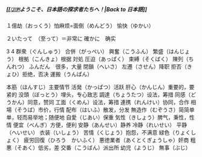 
##### [[🇯🇵ようこそ、日本語の探求者たちへ！|Back to 日本語]] 
１億劫（おっくう）怕麻烦=面倒（めんどう）
愉快（ゆかい）

２いたって　（至って）＝非常に
確かに　确实

3 
4 群衆（ぐんしゅう）
合併（がっぺい）
興奮（こうふん）
繁盛（はんじょう）
根拠（こんきょ）根据
対処
圧迫（あっぱく）
束縛（そくばく）
陳列（ちんれつ）
ふんだん　很多，大量
閉鎖（へいさ）
左遷（させん）降职
拒否（きょひ）拒绝，否决
運搬（うんぱん）

本筋（ほんすじ）主要情节
活発（かっぱつ）活跃
肝心（かんじん）重要的，要紧的
没頭（ぼっとう）埋头，专心致志
調達（ちょうたつ）设法，筹措
同感（どうかん）同意，赞同
工面（くめん）设法，筹措
連携（れんけい）协同，合作
相場（そうば）市价，行情
配布（はいふ）散发，分发
無造作（むぞうさ）简简单单，轻而易举地；随便地
自愛（じあい）保重
気性（きしょう）脾气，秉性，性情 
便宜（べんぎ）方便，便利
安静（あんせい）静养
冷静（れいせい）
平静（へいせい）
衣装（いしょう）
苦情（くじょう）抱怨，不满意
緑色（りょくしょく）
疲労回復（ひろう　かいふく）
悪徳業者（あくとくぎょうしゃ）奸商
粗悪（そあく）低劣，差
交番（こうばん）派出所
幼児（ようじ）
無事（ぶじ）